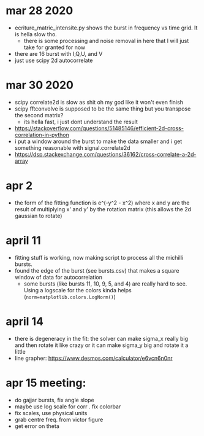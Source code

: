 mar 28 2020
=====
* ecriture_matric_intensite.py shows the burst in frequency vs time grid. It is hella slow tho.
	* there is some processing and noise removal in here that I will just take for granted for now
* there are 16 burst with I,Q,U, and V
* just use scipy 2d autocorrelate

mar 30 2020
====

* scipy correlate2d is slow as shit oh my god like it won't even finish
* scipy fftconvolve is supposed to be the same thing but you transpose the second matrix?
	* its hella fast, i just dont understand the result
* https://stackoverflow.com/questions/51485146/efficient-2d-cross-correlation-in-python
* i put a window around the burst to make the data smaller and i get something reasonable with signal.correlate2d
* https://dsp.stackexchange.com/questions/36162/cross-correlate-a-2d-array

apr 2
====
* the form of the fitting function is e^(-y^2 - x^2) where x and y are the result of multiplying x' and y' by the rotation matrix (this allows the 2d gaussian to rotate)

april 11
====
* fitting stuff is working, now making script to process all the michilli bursts. 
* found the edge of the burst (see bursts.csv) that makes a square window of data for autocorrelation
    * some bursts (like bursts 11, 10, 9, 5, and 4) are really hard to see. Using a logscale for the colors kinda helps (`norm=matplotlib.colors.LogNorm()`)
    
april 14
=====
* there is degeneracy in the fit: the solver can make sigma_x really big and then rotate it like crazy or it can make sigma_y big and rotate it a little
* line grapher: https://www.desmos.com/calculator/e6vcn6n0nr

apr 15 meeting:
===
* do gajjar bursts, fix angle slope
* maybe use log scale for corr . fix colorbar
* fix scales, use physical units
* grab centre freq. from victor figure
* get error on theta